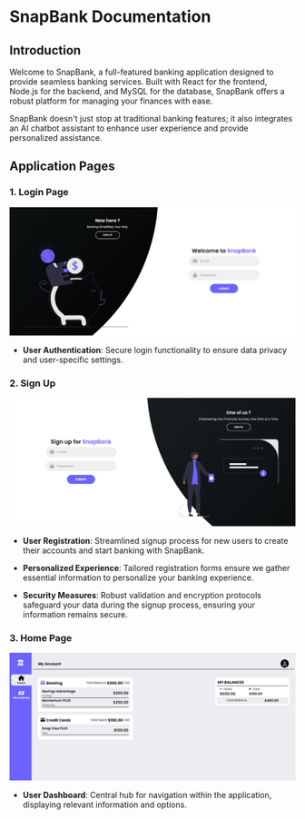 # SnapBank Documentation

## Introduction

Welcome to SnapBank, a full-featured banking application designed to provide seamless banking services. Built with React for the frontend, Node.js for the backend, and MySQL for the database, SnapBank offers a robust platform for managing your finances with ease.

SnapBank doesn't just stop at traditional banking features; it also integrates an AI chatbot assistant to enhance user experience and provide personalized assistance.

## Application Pages

### 1. Login Page

![LogIn Page](/Doc/Images/Login.png "LogIn Page")

- **User Authentication**: Secure login functionality to ensure data privacy and user-specific settings.

### 2. Sign Up

![SignUP Page](/Doc/Images/SignUp.png "SignUP Page")

- **User Registration**: Streamlined signup process for new users to create their accounts and start banking with SnapBank.

- **Personalized Experience**: Tailored registration forms ensure we gather essential information to personalize your banking experience.

- **Security Measures**: Robust validation and encryption protocols safeguard your data during the signup process, ensuring your information remains secure.

### 3. Home Page

![Home Page](/Doc/Images/home.png "Home Page")

- **User Dashboard**: Central hub for navigation within the application, displaying relevant information and options.
